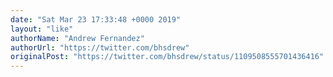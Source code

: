```yaml
---
date: "Sat Mar 23 17:33:48 +0000 2019"
layout: "like"
authorName: "Andrew Fernandez"
authorUrl: "https://twitter.com/bhsdrew"
originalPost: "https://twitter.com/bhsdrew/status/1109508555701436416"
---
```

